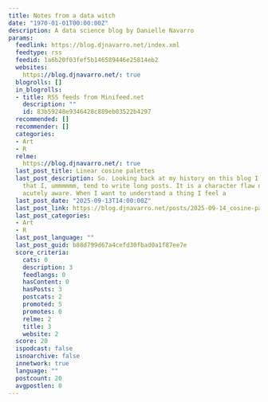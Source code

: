 ```yaml
---
title: Notes from a data witch
date: "1970-01-01T00:00:00Z"
description: A data science blog by Danielle Navarro
params:
  feedlink: https://blog.djnavarro.net/index.xml
  feedtype: rss
  feedid: 1a6b20f03fef5b146589446e25814eb2
  websites:
    https://blog.djnavarro.net/: true
  blogrolls: []
  in_blogrolls:
  - title: RSS feeds from Minifeed.net
    description: ""
    id: 83b59248e9346428c889eb03522b4297
  recommended: []
  recommender: []
  categories:
  - Art
  - R
  relme:
    https://blog.djnavarro.net/: true
  last_post_title: Linear cosine palettes
  last_post_description: So. Looking back at my history on this blog I have noticed
    that I, ummmmmm, tend to write long posts. It is a character flaw of which I am
    acutely aware. When I want to understand a thing I feel a
  last_post_date: "2025-09-13T14:00:00Z"
  last_post_link: https://blog.djnavarro.net/posts/2025-09-14_cosine-palettes/
  last_post_categories:
  - Art
  - R
  last_post_language: ""
  last_post_guid: b88d799d67a4cefd30fbad0a1f87ee7e
  score_criteria:
    cats: 0
    description: 3
    feedlangs: 0
    hasContent: 0
    hasPosts: 3
    postcats: 2
    promoted: 5
    promotes: 0
    relme: 2
    title: 3
    website: 2
  score: 20
  ispodcast: false
  isnoarchive: false
  innetwork: true
  language: ""
  postcount: 20
  avgpostlen: 0
---
```

